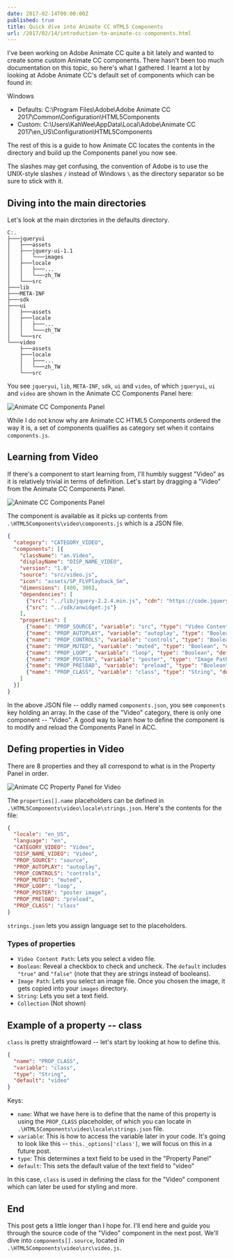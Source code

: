 ```yaml
---
date: 2017-02-14T00:00:00Z
published: true
title: Quick dive into Animate CC HTML5 Components
url: /2017/02/14/introduction-to-animate-cc-components.html
---
```


I've been working on Adobe Animate CC quite a bit lately and wanted to create some custom Animate CC components. There hasn't been too much documentation on this topic, so here's what I gathered. I learnt a lot by looking at Adobe Animate CC's default set of components which can be found in:

Windows

* Defaults: C:\Program Files\Adobe\Adobe Animate CC 2017\Common\Configuration\HTML5Components
* Custom: C:\Users\KahWee\AppData\Local\Adobe\Animate CC 2017\en_US\Configuration\HTML5Components

The rest of this is a guide to how Animate CC locates the contents in the directory and build up the Components panel you now see.

The slashes may get confusing, the convention of Adobe is to use the UNIX-style slashes `/` instead of Windows `\` as the directory separator so be sure to stick with it.

## Diving into the main directories

Let's look at the main dirctories in the defaults directory.

```
C:.
├───jqueryui
│   ├───assets
│   ├───jquery-ui-1.1
│   │   └───images
│   ├───locale
│   │   ├───...
│   │   └───zh_TW
│   └───src
├───lib
├───META-INF
├───sdk
├───ui
│   ├───assets
│   ├───locale
│   │   ├───...
│   │   └───zh_TW
│   └───src
└───video
    ├───assets
    ├───locale
    │   ├───...
    │   └───zh_TW
    └───src
```

You see `jqueryui`, `lib`, `META-INF`, `sdk`, `ui` and `video`, of which `jqueryui`, `ui` and `video` are shown in the Animate CC Components Panel here:

![Animate CC Components Panel](/public/images/animate-cc-components-panel.png)

While I do not know why are Animate CC HTML5 Components ordered the way it is, a set of components qualifies as category set when it contains `components.js`.

## Learning from Video

If there's a component to start learning from, I'll humbly suggest "Video" as it is relatively trivial in terms of definition. Let's start by dragging a "Video" from the Animate CC Components Panel.

![Animate CC Components Panel](/public/images/animate-cc-canvas-with-component.png)

The component is available as it picks up contents from `.\HTML5Components\video\components.js` which is a JSON file.

```json
{
  "category": "CATEGORY_VIDEO",
  "components": [{
    "className": "an.Video",
    "displayName": "DISP_NAME_VIDEO",
    "version": "1.0",
    "source": "src/video.js",
    "icon": "assets/SP_FLVPlayback_Sm",
    "dimensions": [400, 300],
    "dependencies": [
      {"src": "../lib/jquery-2.2.4.min.js", "cdn": "https://code.jquery.com/jquery-2.2.4.min.js"},
      {"src": "../sdk/anwidget.js"}
    ],
    "properties": [
      {"name": "PROP_SOURCE", "variable": "src", "type": "Video Content Path", "default": ""},
      {"name": "PROP_AUTOPLAY", "variable": "autoplay", "type": "Boolean", "default": "true"},
      {"name": "PROP_CONTROLS", "variable": "controls", "type": "Boolean", "default": "true"},
      {"name": "PROP_MUTED", "variable": "muted", "type": "Boolean", "default": "false"},
      {"name": "PROP_LOOP", "variable": "loop", "type": "Boolean", "default": "true"},
      {"name": "PROP_POSTER", "variable": "poster", "type": "Image Path", "default": ""},
      {"name": "PROP_PRElOAD", "variable": "preload", "type": "Boolean", "default": "true"},
      {"name": "PROP_CLASS", "variable": "class", "type": "String", "default": "video"}
    ]
  }]
}
```

In the above JSON file -- oddly named `components.json`, you see `components` key holding an array. In the case of the "Video" category, there is only one component -- "Video". A good way to learn how to define the component is to modify and reload the Components Panel in ACC.

## Defing properties in Video

There are 8 properties and they all correspond to what is in the Property Panel in order.

![Animate CC Property Panel for Video](/public/images/animate-cc-component-property.png)

The `properties[].name` placeholders can be defined in `.\HTML5Components\video\locale\strings.json`. Here's the contents for the file:

```json
{
  "locale": "en_US",
  "language": "en",
  "CATEGORY_VIDEO": "Video",
  "DISP_NAME_VIDEO": "Video",
  "PROP_SOURCE": "source",
  "PROP_AUTOPLAY": "autoplay",
  "PROP_CONTROLS": "controls",
  "PROP_MUTED": "muted",
  "PROP_LOOP": "loop",
  "PROP_POSTER": "poster image",
  "PROP_PRElOAD": "preload",
  "PROP_CLASS": "class"
}
```

`strings.json` lets you assign language set to the placeholders.

### Types of properties

* `Video Content Path`: Lets you select a video file.
* `Boolean`: Reveal a checkbox to check and uncheck. The `default` includes `"true"` and `"false"` (note that they are strings instead of booleans).
* `Image Path`: Lets you select an image file. Once you chosen the image, it gets copied into your `images` directory.
* `String`: Lets you set a text field.
* `Collection` (Not shown)

## Example of a property -- class

`class` is pretty straightfoward -- let's start by looking at how to define this.

```json
{
  "name": "PROP_CLASS",
  "variable": "class",
  "type": "String",
  "default": "video"
}
```

Keys:

* `name`: What we have here is to define that the name of this property is using the `PROP_CLASS` placeholder, of which you can locate in `.\HTML5Components\video\locale\strings.json` file.
* `variable`: This is how to access the variable later in your code. It's going to look like this -- `this._options['class']`, we will focus on this in a future post.
* `type`: This determines a text field to be used in the "Property Panel"
* `default`: This sets the default value of the text field to "video"

In this case, `class` is used in defining the class for the "Video" component which can later be used for styling and more.

## End

This post gets a little longer than I hope for. I'll end here and guide you through the source code of the "Video" component in the next post. We'll dive into `components[].source`, located in `.\HTML5Components\video\src\video.js`.
